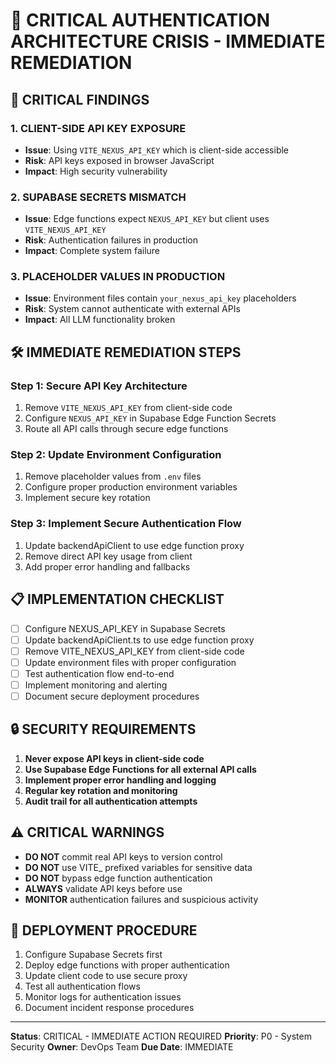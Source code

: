 # 🔴 CRITICAL AUTHENTICATION ARCHITECTURE CRISIS - IMMEDIATE REMEDIATION

## 🚨 CRITICAL FINDINGS

### 1. CLIENT-SIDE API KEY EXPOSURE
- **Issue**: Using `VITE_NEXUS_API_KEY` which is client-side accessible
- **Risk**: API keys exposed in browser JavaScript
- **Impact**: High security vulnerability

### 2. SUPABASE SECRETS MISMATCH
- **Issue**: Edge functions expect `NEXUS_API_KEY` but client uses `VITE_NEXUS_API_KEY`
- **Risk**: Authentication failures in production
- **Impact**: Complete system failure

### 3. PLACEHOLDER VALUES IN PRODUCTION
- **Issue**: Environment files contain `your_nexus_api_key` placeholders
- **Risk**: System cannot authenticate with external APIs
- **Impact**: All LLM functionality broken

## 🛠️ IMMEDIATE REMEDIATION STEPS

### Step 1: Secure API Key Architecture
1. Remove `VITE_NEXUS_API_KEY` from client-side code
2. Configure `NEXUS_API_KEY` in Supabase Edge Function Secrets
3. Route all API calls through secure edge functions

### Step 2: Update Environment Configuration
1. Remove placeholder values from `.env` files
2. Configure proper production environment variables
3. Implement secure key rotation

### Step 3: Implement Secure Authentication Flow
1. Update backendApiClient to use edge function proxy
2. Remove direct API key usage from client
3. Add proper error handling and fallbacks

## 📋 IMPLEMENTATION CHECKLIST

- [ ] Configure NEXUS_API_KEY in Supabase Secrets
- [ ] Update backendApiClient.ts to use edge function proxy
- [ ] Remove VITE_NEXUS_API_KEY from client-side code
- [ ] Update environment files with proper configuration
- [ ] Test authentication flow end-to-end
- [ ] Implement monitoring and alerting
- [ ] Document secure deployment procedures

## 🔒 SECURITY REQUIREMENTS

1. **Never expose API keys in client-side code**
2. **Use Supabase Edge Functions for all external API calls**
3. **Implement proper error handling and logging**
4. **Regular key rotation and monitoring**
5. **Audit trail for all authentication attempts**

## ⚠️ CRITICAL WARNINGS

- **DO NOT** commit real API keys to version control
- **DO NOT** use VITE_ prefixed variables for sensitive data
- **DO NOT** bypass edge function authentication
- **ALWAYS** validate API keys before use
- **MONITOR** authentication failures and suspicious activity

## 🚀 DEPLOYMENT PROCEDURE

1. Configure Supabase Secrets first
2. Deploy edge functions with proper authentication
3. Update client code to use secure proxy
4. Test all authentication flows
5. Monitor logs for authentication issues
6. Document incident response procedures

---
**Status**: CRITICAL - IMMEDIATE ACTION REQUIRED
**Priority**: P0 - System Security
**Owner**: DevOps Team
**Due Date**: IMMEDIATE
